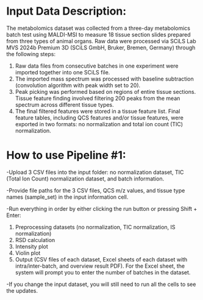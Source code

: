 <h1>Input Data Description:</h1>

<p>The metabolomics dataset was collected from a three-day metabolomics batch test using MALDI-MSI to measure 18 tissue section slides prepared from three types of animal organs. Raw data were processed via SCiLS Lab MVS 2024b Premium 3D (SCiLS GmbH, Bruker, Bremen, Germany) through the following steps:</p>

1. Raw data files from consecutive batches in one experiment were imported together into one SCiLS file.
2. The imported mass spectrum was processed with baseline subtraction (convolution algorithm with peak width set to 20).
3. Peak picking was performed based on regions of entire tissue sections. Tissue feature finding involved filtering 200 peaks from the mean spectrum across different tissue types.
4. The final filtered features were stored in a tissue feature list.
Final feature tables, including QCS features and/or tissue features, were exported in two formats: no normalization and total ion count (TIC) normalization.

<h1>How to use Pipeline #1:</h1>

-Upload 3 CSV files into the input folder: no normalization dataset, TIC (Total Ion Count) normalization dataset, and batch information.

-Provide file paths for the 3 CSV files, QCS m/z values, and tissue type names (sample_set) in the input information cell.

-Run everything in order by either clicking the run button or pressing Shift + Enter:

1. Preprocessing datasets (no normalization, TIC normalization, IS normalization)
2. RSD calculation
3. Intensity plot
4. Violin plot
5. Output (CSV files of each dataset, Excel sheets of each dataset with intra/inter-batch, and overview result PDF). For the Excel sheet, the system will prompt you to enter the number of batches in the dataset.

-If you change the input dataset, you will still need to run all the cells to see the updates.
